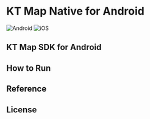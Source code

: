 # KT Map Native for Android

<img alt="Android" src="https://img.shields.io/badge/Android-3DDC84?style=for-the-badge&logo=Android&logoColor=white">
<img alt="iOS" src="https://img.shields.io/badge/ios-000000?style=for-the-badge&logo=ios&logoColor=white">

## KT Map SDK for Android

## How to Run

## Reference

## License